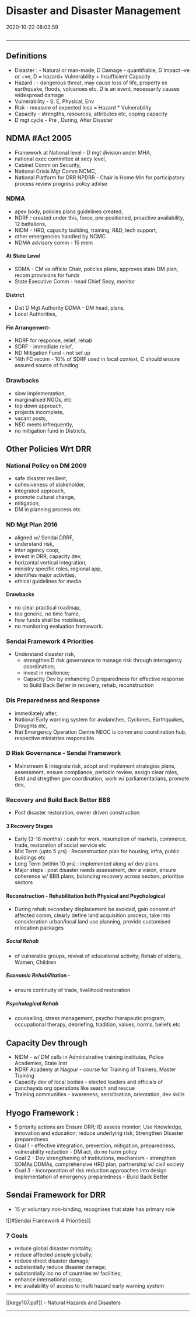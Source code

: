 # Disaster and Disaster Management

2020-10-22 08:03:59

```toc
```

---

## Definitions

- Disaster : - Natural or man-made, D Damage - quantifiable, D Impact -ve or +ve, D = hazard+ Vulnerability + Insufficient Capacity
 - Hazard : - dangerous threat, may cause loss of life, property ex earthquake, floods, volcanoes etc. D is an event, necessarily causes widespread damage
- Vulnerability - S, E, Physical, Env
- Risk - measure of expected loss = Hazard * Vulnerability
- Capacity - strengths, resources, attributes etc, coping capacity
- D mgt cycle - Pre , During, After Disaster

## NDMA #Act 2005

- Framework at National level - D mgt division under MHA,
- national exec committee at secy level,
- Cabinet Comm on Security,
- National Crisis Mgt Comm NCMC,
- National Platform for DRR NPDRR - Chair is Home Min for participatory process review progress policy advise

### NDMA

- apex body, policies plans guidelines created,
- NDRF : created under this, force, pre-positioned, proactive availability, 12 battalions,
- NIDM - HRD, capacity building, training, R&D, tech support,
- other emergencies handled by NCMC
- NDMA advisory comm - 15 mem

#### At State Level

- SDMA - CM ex officio Chair, policies plans, approves state DM plan, recom provisions for funds
- State Executive Comm - head Chief Secy, monitor

#### District

- Dist D Mgt Authority DDMA - DM head, plans,
- Local Authorities,

#### Fin Arrangement-

- NDRF for response, relief, rehab
- SDRF - immediate relief,
- ND Mitigation Fund - not set up
- 14th FC recom - 10% of SDRF used in local context, C should ensure assured source of funding

### Drawbacks

- slow implementation,
- marginalised NGOs, etc
- top down approach,
- projects incomplete,
- vacant posts,
- NEC meets infrequently,
- no mitigation fund in Districts,

## Other Policies Wrt DRR

### National Policy on DM 2009

- safe disaster resilient,
- cohesiveness of stakeholder,
- integrated approach,
- promote cultural change,
- mitigation,
- DM in planning process etc

### ND Mgt Plan 2016

- aligned w/ Sendai DRRF,
- understand risk,
- inter agency coop,
- invest in DRR, capacity dev,
- horizontal vertical integration,
- ministry specific roles, regional app,
- identifies major activities,
- ethical guidelines for media.

#### Drawbacks

- no clear practical roadmap,
- too generic, no time frame,
- how funds shall be mobilised,
- no monitoring evaluation framework.

### Sendai Framework 4 Priorities

- Understand disaster risk,
	- strengthen D risk governance to manage risk through interagency coordination;
	- invest in resilience;
	- Capacity Dev by enhancing D preparedness for effective response to Build Back Better in recovery, rehab, reconstruction

### Dis Preparedness and Response

- immediately after,
- National Early warning system for avalanches, Cyclones, Earthquakes, Droughts etc,
- Nat Emergency Operation Centre NEOC is comm and coordination hub, respective ministries responsible.

### D Risk Governance - Sendai Framework

- Mainstream & integrate risk, adopt and implement strategies plans, assessment, ensure compliance, periodic review, assign clear roles, Estd and stregthen gov coordination, work w/ parliamentarians, promote dev,

### Recovery and Build Back Better BBB

- Post disaster restoration, owner driven construction

#### 3 Recovery Stages

- Early (3-18 months) : cash for work, resumption of markets, commerce, trade, restoration of social service etc
- Mid Term (upto 5 yrs) : Reconstruction plan for housing, infra, public buildings etc
- Long Term (within 10 yrs) : implemented along w/ dev plans
- Major steps : post disaster needs assessment, dev a vision, ensure coherence w/ BBB plans, balancing recovery across sectors, prioritise sectors

#### Reconstruction - Rehabilitation both Physical and Psychological

- During rehab secondary displacement be avoided, gain consent of affected comm, clearly define land acquisition process, take into consideration urban/local land use planning, provide customised relocation packages

##### Social Rehab

- of vulnerable groups, revival of educational activity; Rehab of elderly, Women, Children

##### Economic Rehabilitation -

- ensure continuity of trade, livelihood restoration

##### Psychological Rehab

- counselling, stress management, psycho therapeutic program, occupational therapy, debriefing, tradition, values, norms, beliefs etc

## Capacity Dev through

- NIDM - w/ DM cells in Administrative training institutes, Police Academies, State Inst
- NDRF Academy at Nagpur - course for Training of Trainers, Master Training
- Capacity dev of local bodies - elected leaders and officials of panchayats org operations like search and rescue
- Training communities - awareness, sensitisation, orientation, dev skills

## Hyogo Framework :

- 5 priority actions are Ensure DRR; ID assess monitor; Use Knowledge, innovation and education; reduce underlying risk; Strengthen Disaster preparedness
- Goal 1 - effective integration, prevention, mitigation, preparedness, vulnerability reduction - DM act, do no harm policy
- Goal 2 - Dev strengthening of institutions, mechanism - strengthen SDMAs DDMAs, comprehensive HRD plan, partnership w/ civil society
- Goal 3 - incorporation of risk reduction approaches into design implementation of emergency preparedness - Build Back Better

## Sendai Framework for DRR

- 15 yr voluntary non-binding, recognises that state has primary role

![[#Sendai Framework 4 Priorities]]

### 7 Goals

- reduce global disaster mortality;
- reduce affected people globally;
- reduce direct disaster damage;
- substantially reduce disaster damage;
- substantially inc no of countries w/ facilities;
- enhance international coop;
- inc availability of access to multi hazard early warning system

 ---

[[kegy107.pdf]] - Natural Hazards and Disasters

---
